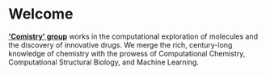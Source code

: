 # Welcome

[**'Comistry' group**](https://www.comistrylab.org/) works in the computational exploration of molecules and the discovery of innovative drugs. We merge the rich, century-long knowledge of chemistry with the prowess of Computational Chemistry, Computational Structural Biology, and Machine Learning.
